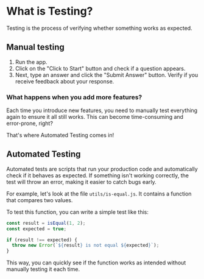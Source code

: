 # What is Testing?

Testing is the process of verifying whether something works as expected.

## Manual testing

1. Run the app.
2. Click on the "Click to Start" button and check if a question appears.
3. Next, type an answer and click the "Submit Answer" button. Verify if you receive feedback about your response.

### What happens when you add more features?

Each time you introduce new features, you need to manually test everything again to ensure it all still works. This can become time-consuming and error-prone, right?

That's where Automated Testing comes in!

## Automated Testing

Automated tests are scripts that run your production code and automatically check if it behaves as expected. If something isn't working correctly, the test will throw an error, making it easier to catch bugs early.

For example, let's look at the file `utils/is-equal.js`. It contains a function that compares two values.

To test this function, you can write a simple test like this:

```js
const result = isEqual(1, 2);
const expected = true;

if (result !== expected) {
  throw new Error(`${result} is not equal ${expected}`);
}
```

This way, you can quickly see if the function works as intended without manually testing it each time.
